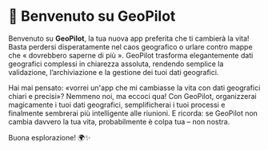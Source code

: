 # 🚀 Benvenuto su GeoPilot

Benvenuto su **GeoPilot**, la tua nuova app preferita che ti cambierà la vita! Basta perdersi disperatamente nel caos geografico o urlare contro mappe che « dovrebbero saperne di più ». GeoPilot trasforma elegantemente dati geografici complessi in chiarezza assoluta, rendendo semplice la validazione, l’archiviazione e la gestione dei tuoi dati geografici.

Hai mai pensato: «vorrei un'app che mi cambiasse la vita con dati geografici chiari e precisi»? Nemmeno noi, ma eccoci qua! Con GeoPilot, organizzerai magicamente i tuoi dati geografici, semplificherai i tuoi processi e finalmente sembrerai più intelligente alle riunioni. E ricorda: se GeoPilot non cambia davvero la tua vita, probabilmente è colpa tua – non nostra.

Buona esplorazione! 🌍✨
